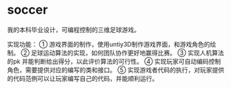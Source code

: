 # soccer
我的本科毕业设计，可编程控制的三维足球游戏。

实现功能：
①	游戏界面的制作，使用untiy3D制作游戏界面，和游戏角色的绘制。
②	足球运动算法的实现，如何团队协作更好地赢得比赛。
③	实现人机算法的pk 并能判断给出得分，以此评价算法的可行性。
④	实现玩家可自动编码控制角色，需要提供对应的编写的类和接口。
⑤	实现游戏者代码的执行，对玩家提供的代码范例可以让玩家编写自己的代码，并能顺利运行。

